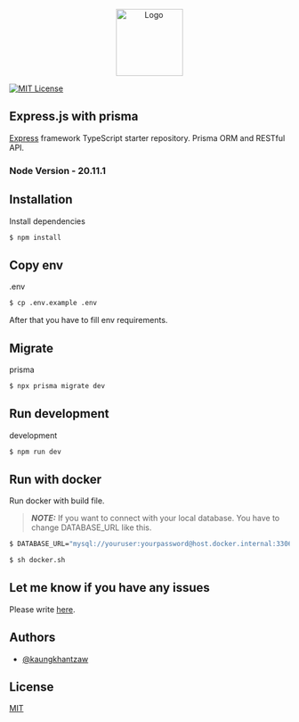 <p align="center">
  <a href="https://kaungkhantzaw.vercel.app/" target="blank">
  <img src="https://kaungkhantzawdev.vercel.app/_next/static/media/logo.c12b3361.svg" width="120" alt="Logo" />
  </a>
</p>

[![MIT License](https://img.shields.io/badge/License-MIT-green.svg)](https://choosealicense.com/licenses/mit/)

## Express.js with prisma

[Express](https://github.com/expressjs/express) framework TypeScript starter repository. Prisma ORM and RESTful API.

### Node Version - 20.11.1

## Installation

Install dependencies

```bash
$ npm install
```

## Copy env

.env

```bash
$ cp .env.example .env 
```
After that you have to fill env requirements.

## Migrate

prisma

```bash
$ npx prisma migrate dev
```

## Run development

development

```bash
$ npm run dev
```
## Run with docker

Run docker with build file.

> **_NOTE:_** If you want to connect with your local database. You have to change DATABASE_URL like this.
```bash
$ DATABASE_URL="mysql://youruser:yourpassword@host.docker.internal:3306/yourdatabase"

```


```bash
$ sh docker.sh
```
## Let me know if you have any issues
Please write [here](https://github.com/Global-kits/express-prisma-rest/issues).

## Authors

- [@kaungkhantzaw](https://www.github.com/kaungkhantzawdev)


## License

[MIT](https://choosealicense.com/licenses/mit/)


